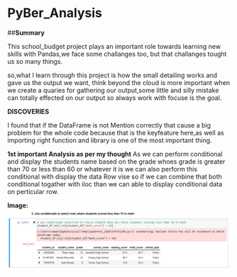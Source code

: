 # PyBer_Analysis

##**Summary**

This school_budget project plays an important role towards learning new skills with Pandas,we face some challanges too, but that challanges tought us so many things.

so,what I learn through this project is how the small detailing works and gave us the output we want, think beyond the cloud is more important when we create a quaries for gathering our output,some little and silly mistake can totally effected on our output so always work with focuse is the goal.

**DISCOVERIES**

I found that if the DataFrame is not Mention correctly that cause a big problem for the whole code because that is the keyfeature here,as well as importing right function and library is one of the most important thing.

**1st important Analysis as per my thought**
As we can perform conditional and display the students name based on the grade whoes grade is greater than 70 or less than 60 or whatever it is we can also perform this conditional with display the data Row vise so if we can combine that both conditional togather with iloc than we can able to display conditional data on perticular row.

**Image:**
![important_analysis1.png](resources/important_analysis1.png)
